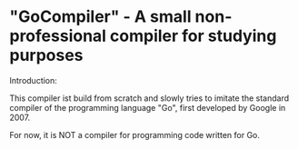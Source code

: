 "GoCompiler" - A small non-professional compiler for studying purposes
==========

Introduction:

This compiler ist build from scratch and slowly tries to imitate the standard compiler of the programming language "Go", first developed by Google in 2007.

For now, it is NOT a compiler for programming code written for Go.
